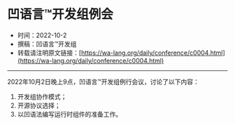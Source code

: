# 凹语言™开发组例会

- 时间：2022-10-2
- 撰稿：凹语言™开发组
- 转载请注明原文链接：[https://wa-lang.org/daily/conference/c0004.html](https://wa-lang.org/daily/conference/c0004.html)

---

2022年10月2日晚上9点，凹语言™开发组例行会议，讨论了以下内容：

1. 开发组协作模式；
1. 开源协议选择；
1. 以凹语法编写运行时组件的准备工作。


